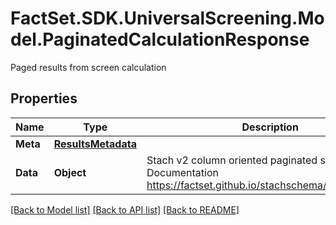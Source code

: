 # FactSet.SDK.UniversalScreening.Model.PaginatedCalculationResponse
Paged results from screen calculation

## Properties

Name | Type | Description | Notes
------------ | ------------- | ------------- | -------------
**Meta** | [**ResultsMetadata**](ResultsMetadata.md) |  | [optional] 
**Data** | **Object** | Stach v2 column oriented paginated screen results. Documentation https://factset.github.io/stachschema/#/v2/README | [optional] 

[[Back to Model list]](../README.md#documentation-for-models) [[Back to API list]](../README.md#documentation-for-api-endpoints) [[Back to README]](../README.md)

